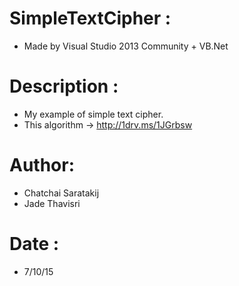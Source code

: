 # SimpleTextCipher :
  - Made by Visual Studio 2013 Community + VB.Net

# Description :
  - My example of simple text cipher.
  - This algorithm -> http://1drv.ms/1JGrbsw

# Author: 
 - Chatchai Saratakij
 - Jade Thavisri

# Date : 
 - 7/10/15
